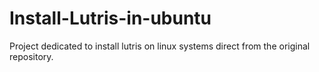 # Install-Lutris-in-ubuntu
Project dedicated to install lutris on linux systems direct from the original repository.
